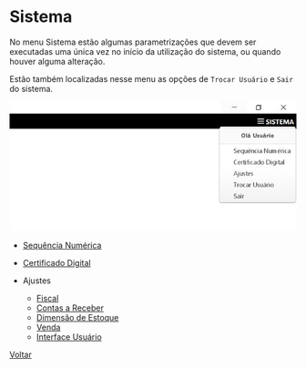# Sistema

No menu Sistema estão algumas parametrizações que devem ser executadas uma única vez no início da utilização do sistema, ou quando houver alguma alteração.

Estão também localizadas nesse menu as opções de `Trocar Usuário` e `Sair` do sistema.

![](images/sistema.jpg)

- [Sequência Numérica](sequencia_numerica)

- [Certificado Digital](certificado.digital.md)

  

- Ajustes
  
  - [Fiscal](ajustes_fiscal.md)
  - [Contas a Receber](ajustes_contas_receber.md)
  - [Dimensão de Estoque](ajustes_dimensao_estoque.md)
  - [Venda](ajustes_venda.md)
  - [Interface Usuário](interface_usuario.md)



[Voltar](index.md)

